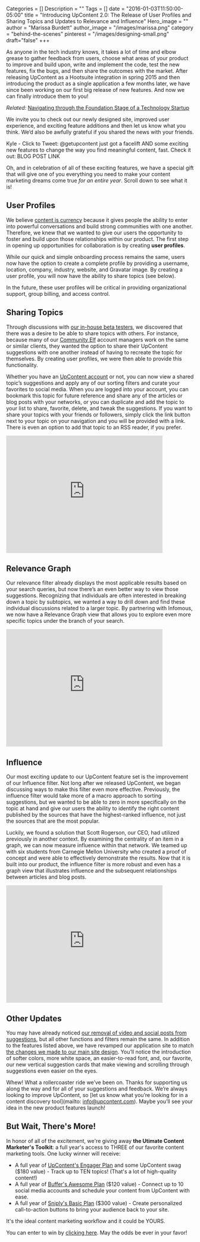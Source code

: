 Categories = []
Description = ""
Tags = []
date = "2016-01-03T11:50:00-05:00"
title = "Introducing UpContent 2.0: The Release of User Profiles and Sharing Topics and Updates to Relevance and Influence"
Hero_image = ""
author = "Marissa Burdett"
author_image = "/images/marissa.png"
category = "behind-the-scenes"
pinterest = "/images/designing-small.png"
draft="false"
+++

As anyone in the tech industry knows, it takes a lot of time and elbow grease to gather feedback from users, choose what areas of your product to improve and build upon, write and implement the code, test the new features, fix the bugs, and then share the outcomes with the market. After releasing UpContent as a Hootsuite integration in spring 2015 and then introducing the product as a single application a few months later, we have since been working on our first big release of new features. And now we can finally introduce them to you!

*Related:* [Navigating through the Foundation Stage of a Technology Startup](https://upcontent.com/post/navigating-the-foundation-stage/)

We invite you to check out our newly designed site, improved user experience, and exciting feature additions and then let us know what you think. We’d also be awfully grateful if you shared the news with your friends.

Kyle - Click to Tweet: @getupcontent just got a facelift AND some exciting new features to change the way you find meaningful content, fast. Check it out: BLOG POST LINK

Oh, and in celebration of all of these exciting features, we have a special gift that will give one of you everything you need to make your content marketing dreams come true *for an entire year*. Scroll down to see what it is!

## User Profiles

We believe [content is currency](https://upcontent.com/about/) because it gives people the ability to enter into powerful conversations and build strong communities with one another. Therefore, we knew that we wanted to give our users the opportunity to foster and build upon those relationships within our product. The first step in opening up opportunities for collaboration is by creating **user profiles**.

While our quick and simple onboarding process remains the same, users now have the option to create a complete profile by providing a username, location, company, industry, website, and Gravatar image. By creating a user profile, you will now have the ability to share topics (see below).

In the future, these user profiles will be critical in providing organizational support, group billing, and access control.

## Sharing Topics

Through discussions with [our in-house beta testers](https://upcontent.com/post/navigating-the-foundation-stage/), we discovered that there was a desire to be able to share topics with others. For instance, because many of our [Community Elf](http://communityelf.com) account managers work on the same or similar clients, they wanted the option to share their UpContent suggestions with one another instead of having to recreate the topic for themselves. By creating user profiles, we were then able to provide this functionality.

Whether you have an [UpContent account](http://my.upcontent.com) or not, you can now view a shared topic’s suggestions and apply any of our sorting filters and curate your favorites to social media. When you are logged into your account, you can bookmark this topic for future reference and share any of the articles or blog posts with your networks, or you can duplicate and add the topic to your list to share, favorite, delete, and tweak the suggestions. If you want to share your topics with your friends or followers, simply click the link button next to your topic on your navigation and you will be provided with a link. There is even an option to add that topic to an RSS reader, if you prefer.

<iframe width="420" height="315" src="https://www.youtube.com/embed/sBMBEbwR7Og" frameborder="0" allowfullscreen></iframe>

## Relevance Graph

Our relevance filter already displays the most applicable results based on your search queries, but now there’s an even better way to view those suggestions. Recognizing that individuals are often interested in breaking down a topic by subtopics, we wanted a way to drill down and find these individual discussions related to a larger topic. By partnering with Infomous, we now have a Relevance Graph view that allows you to explore even more specific topics under the branch of your search.

<iframe width="420" height="315" src="https://www.youtube.com/embed/o4Mp3SzO-E4" frameborder="0" allowfullscreen></iframe>

## Influence

Our most exciting update to our UpContent feature set is the improvement of our Influence filter. Not long after we released UpContent, we began discussing ways to make this filter even more effective. Previously, the influence filter would take more of a macro approach to sorting suggestions, but we wanted to be able to zero in more specifically on the topic at hand and give our users the ability to identify the right content published by the sources that have the highest-ranked influence, not just the sources that are the most popular.

Luckily, we found a solution that Scott Rogerson, our CEO, had utilized previously in another context. By examining the centrality of an item in a graph, we can now measure influence within that network. We teamed up with six students from Carnegie Mellon University who created a proof of concept and were able to effectively demonstrate the results. Now that it is built into our product, the influence filter is more robust and even has a graph view that illustrates influence and the subsequent relationships between articles and blog posts.

<iframe width="420" height="315" src="https://www.youtube.com/embed/z-xw3CTEMcE" frameborder="0" allowfullscreen></iframe>

## Other Updates

You may have already noticed [our removal of video and social posts from suggestions](https://upcontent.com/post/removing-video-and-social/), but all other functions and filters remain the same. In addition to the features listed above, we have revamped our application site to match [the changes we made to our main site design](https://upcontent.com/post/design-interview/). You’ll notice the introduction of softer colors, more white space, an easier-to-read font, and, our favorite, our new vertical suggestion cards that make viewing and scrolling through suggestions even easier on the eyes.

Whew! What a rollercoaster ride we’ve been on. Thanks for supporting us along the way and for all of your suggestions and feedback. We’re always looking to improve UpContent, so [let us know what you’re looking for in a content discovery tool](mailto: info@upcontent.com). Maybe you’ll see your idea in the new product features launch!

## But Wait, There's More!

In honor of all of the excitement, we're giving away **the Utimate Content Marketer's Toolkit**: a full year's access to THREE of our favorite content marketing tools. One lucky winner will receive:
- A full year of [UpContent's Engager Plan](http://upcontent.com/pricing) and some UpContent swag ($180 value) - Track up to TEN topics! (That's a lot of high-quality content!)
- A full year of [Buffer's Awesome Plan](http://buffer.com/awesome) ($120 value) - Connect up to 10 social media accounts and schedule your content from UpContent with ease.
- A full year of [Sniply's Basic Plan](http://snip.ly/upgrade/) ($300 value) - Create personalized call-to-action buttons to bring your audience back to your site.

It's the ideal content marketing workflow and it could be YOURS.

You can enter to win by [clicking here](http://upcontent.com/giveaway). May the odds be ever in your favor!
